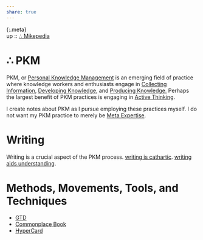 ```yaml
---  
share: true  
---  
```

{:.meta}  
up :: [∴ Mikepedia](./%E2%88%B4-Mikepedia.md)  
  
# ∴ PKM  
  
PKM, or [Personal Knowledge Management](./Personal-Knowledge-Management.md) is an emerging field of practice where knowledge workers and enthusiasts engage in [Collecting Information](./Collecting-Information.md), [Developing Knowledge](./Developing-Knowledge.md), and [Producing Knowledge.](./Producing-Knowledge-.md) Perhaps the largest benefit of PKM practices is engaging in [Active Thinking](./active-thinking.md).  
  
I create notes about PKM as I pursue employing these practices myself. I do not want my PKM practice to merely be [Meta Expertise](./Meta-Expertise.md).  
  
# Writing  
Writing is a crucial aspect of the PKM process. [writing is cathartic](./writing-is-cathartic.md). [writing aids understanding](./writing-aids-understanding.md).  
  
# Methods, Movements, Tools, and Techniques  
- [GTD](GTD.md)  
- [Commonplace Book](Commonplace%20Book.md)  
- [HyperCard](./HyperCard.md)  
  
  
  
